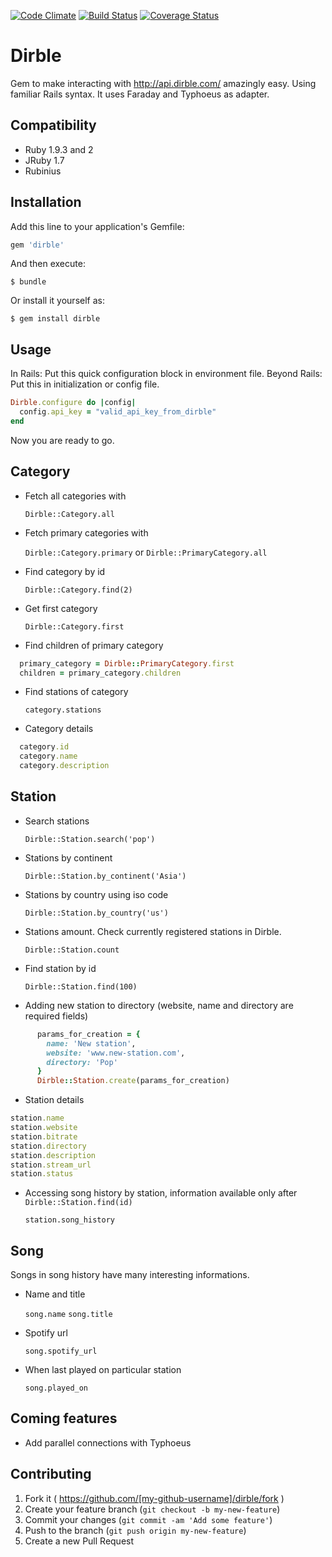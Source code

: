 [![Code Climate](https://codeclimate.com/github/Lackoftactics/dirble/badges/gpa.svg)](https://codeclimate.com/github/Lackoftactics/dirble)
[![Build Status](https://travis-ci.org/Lackoftactics/dirble.svg?branch=master)](https://travis-ci.org/Lackoftactics/dirble)
[![Coverage Status](https://coveralls.io/repos/Lackoftactics/dirble/badge.png?branch=master)](https://coveralls.io/r/Lackoftactics/dirble?branch=master)
# Dirble

Gem to make interacting with http://api.dirble.com/ amazingly easy.
Using familiar Rails syntax. It uses Faraday and Typhoeus as adapter.

## Compatibility

* Ruby 1.9.3 and 2
* JRuby 1.7
* Rubinius

## Installation

Add this line to your application's Gemfile:

```ruby
gem 'dirble'
```

And then execute:

    $ bundle

Or install it yourself as:

    $ gem install dirble

## Usage

In Rails: Put this quick configuration block in environment file.
Beyond Rails: Put this in initialization or config file.
```ruby
Dirble.configure do |config|
  config.api_key = "valid_api_key_from_dirble"
end
```
Now you are ready to go.
## Category
* Fetch all categories with

  `Dirble::Category.all`

* Fetch primary categories with

  `Dirble::Category.primary` or
  `Dirble::PrimaryCategory.all`

* Find category by id

  `Dirble::Category.find(2)`

* Get first category

  `Dirble::Category.first`

* Find children of primary category

```ruby
  primary_category = Dirble::PrimaryCategory.first
  children = primary_category.children
```

* Find stations of category

  `category.stations`

* Category details

```ruby
  category.id
  category.name
  category.description
```

## Station

* Search stations

  `Dirble::Station.search('pop')`

* Stations by continent

  `Dirble::Station.by_continent('Asia')`

* Stations by country using iso code

  `Dirble::Station.by_country('us')`

* Stations amount. Check currently registered stations in Dirble.

  `Dirble::Station.count`

* Find station by id

  `Dirble::Station.find(100)`

* Adding new station to directory (website, name and directory are
  required fields)

```ruby
      params_for_creation = {
        name: 'New station',
        website: 'www.new-station.com',
        directory: 'Pop'
      }
      Dirble::Station.create(params_for_creation)
```

* Station details

```ruby
station.name
station.website
station.bitrate
station.directory
station.description
station.stream_url
station.status
```
* Accessing song history by station, information available only after
  `Dirble::Station.find(id)`

  `station.song_history`

## Song

Songs in song history have many interesting informations.

* Name and title

  `song.name`
  `song.title`

* Spotify url

  `song.spotify_url`

* When last played on particular station

  `song.played_on`

## Coming features

* Add parallel connections with Typhoeus

## Contributing

1. Fork it ( https://github.com/[my-github-username]/dirble/fork )
2. Create your feature branch (`git checkout -b my-new-feature`)
3. Commit your changes (`git commit -am 'Add some feature'`)
4. Push to the branch (`git push origin my-new-feature`)
5. Create a new Pull Request
